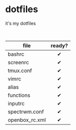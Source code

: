 # dotfiles
it's my dotfiles

<br>

| file              | ready?     |
|-------------------|:----------:|
|bashrc             |✔           |
|screenrc           |✔           |
|tmux.conf          |✔           |
|vimrc              |✔           |
|alias              |✔           |
|functions          |✔           |
|inputrc            |✔           |
|spectrwm.conf      |✔           |
|openbox_rc.xml     |✔           |
